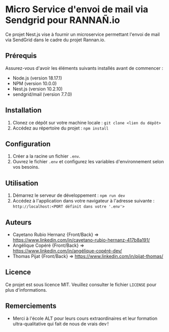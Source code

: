 # Micro Service d'envoi de mail via Sendgrid pour RANNAÑ.io

Ce projet Nest.js vise à fournir un microservice permettant l'envoi de mail via SendGrid dans le cadre du projet Rannan.io.

## Prérequis

Assurez-vous d'avoir les éléments suivants installés avant de commencer :

- Node.js (version 18.17.1)
- NPM (version 10.0.0)
- Nest.js (version 10.2.10)
- sendgrid/mail (version 7.7.0)

## Installation

1. Clonez ce dépôt sur votre machine locale :
```git clone <lien du dépôt>```
2. Accédez au répertoire du projet :
```npm install```

## Configuration

1. Créer a la racine un fichier `.env`.
2. Ouvrez le fichier `.env` et configurez les variables d'environnement selon vos besoins.

## Utilisation

1. Démarrez le serveur de développement :
```npm run dev```
2. Accédez à l'application dans votre navigateur à l'adresse suivante :
```http://localhost:<PORT définit dans votre '.env'>```

## Auteurs

- Cayetano Rubio Hernanz {Front/Back} => https://www.linkedin.com/in/cayetano-rubio-hernanz-417b8a191/
- Angélique Copéré  {Front/Back} => https://www.linkedin.com/in/angélique-copéré-dev/
- Thomas Pijat {Front/Back} => https://www.linkedin.com/in/pijat-thomas/

## Licence

Ce projet est sous licence MIT. Veuillez consulter le fichier `LICENSE` pour plus d'informations.

## Remerciements

- Merci à l'école ALT pour leurs cours extraordinaires et leur formation ultra-qualitative qui fait de nous de vrais dev !